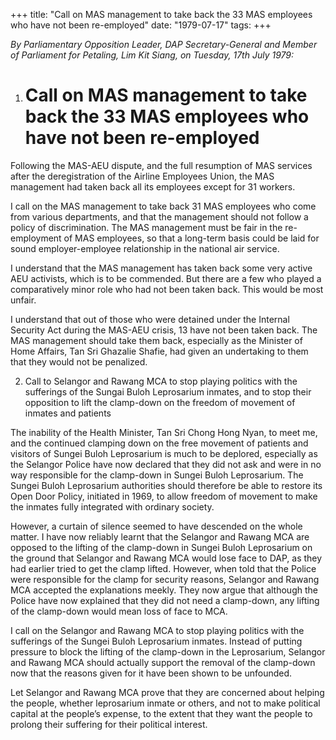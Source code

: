 +++ 
title: "Call on MAS management to take back the 33 MAS employees who have not been re-employed"
date: "1979-07-17"
tags:
+++

_By Parliamentary Opposition Leader, DAP Secretary-General and Member of Parliament for Petaling, Lim Kit Siang, on Tuesday, 17th July 1979:_

1.	# Call on MAS management to take back the 33 MAS employees who have not been re-employed

Following the MAS-AEU dispute, and the full resumption of MAS services after the deregistration of the Airline Employees Union, the MAS management had taken back all its employees except for 31 workers.</u>

I call on the MAS management to take back 31 MAS employees who come from various departments, and that the management should not follow a policy of discrimination. The MAS management must be fair in the re-employment of MAS employees, so that a long-term basis could be laid for sound employer-employee relationship in the national air service.

I understand that the MAS management has taken back some very active AEU activists, which is to be commended. But there are a few who played a comparatively minor role who had not been taken back. This would be most unfair.

I understand that out of those who were detained under the Internal Security Act during the MAS-AEU crisis, 13 have not been taken back. The MAS management should take them back, especially as the Minister of Home Affairs, Tan Sri Ghazalie Shafie, had given an undertaking to them that they would not be penalized.

2.	Call to Selangor and Rawang MCA to stop playing politics with the sufferings of the Sungai Buloh Leprosarium inmates, and to stop their opposition to lift the clamp-down on the freedom of movement of inmates and patients

The inability of the Health Minister, Tan Sri Chong Hong Nyan, to meet me, and the continued clamping down on the free movement of patients and visitors of Sungei Buloh Leprosarium is much to be deplored, especially as the Selangor Police have now declared that they did not ask and were in no way responsible for the clamp-down in Sungei Buloh Leprosarium.
The Sungei Buloh Leprosarium authorities should therefore be able to restore its Open Door Policy, initiated in 1969, to allow freedom of movement to make the inmates fully integrated with ordinary society.

However, a curtain of silence seemed to have descended on the whole matter. I have now reliably learnt that the Selangor and Rawang MCA are opposed to the lifting of the clamp-down in Sungei Buloh Leprosarium on the ground that Selangor and Rawang MCA would lose face to DAP, as they had earlier tried to get the clamp lifted. However, when told that the Police were responsible for the clamp for security reasons, Selangor and Rawang MCA accepted the explanations meekly. They now argue that although the Police have now explained that they did not need a clamp-down, any lifting of the clamp-down would mean loss of face to MCA.

 I call on the Selangor and Rawang MCA to stop playing politics with the sufferings of the Sungei Buloh Leprosarium inmates. Instead of putting pressure to block the lifting of the clamp-down in the Leprosarium, Selangor and Rawang MCA should actually support the removal of the clamp-down now that the reasons given for it have been shown to be unfounded.

Let Selangor and Rawang MCA prove that they are concerned about helping the people, whether leprosarium inmate or others, and not to make political capital at the people’s expense, to the extent that they want the people to prolong their suffering for their political interest.
 
